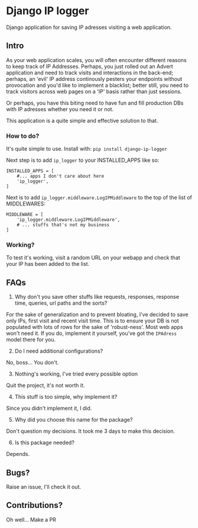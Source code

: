 # Django IP logger
Django application for saving IP adresses visiting a web application.

## Intro
As your web application scales, you will often encounter different reasons to keep track of IP Addresses. Perhaps, you just rolled out an Advert application and need to track visits and interactions in the back-end; perhaps, an 'evil' IP address continously pesters your endpoints without provocation and you'd like to implement a blacklist; better still, you need to track visitors across web pages on a 'IP' basis rather than just sessions.

Or perhaps, you have this biting need to have fun and fill production DBs with IP adresses whether you need it or not.

This application is a quite simple and effective solution to that.

### How to do?
It's quite simple to use. Install with:
```pip install django-ip-logger```

Next step is to  add `ip_logger` to your INSTALLED_APPS like so:

```
INSTALLED_APPS = [
    #... apps I don't care about here
    'ip_logger',
]
```

Next is to add `ip_logger.middleware.LogIPMiddleware` to the top of the list of MIDDLEWARES:

```
MIDDLEWARE = [
    'ip_logger.middleware.LogIPMiddleware',
    # ... stuffs that's not my business
]
```

### Working?
To test it's working, visit a random URL on your webapp and check that your IP has been added to the list.

## FAQs
1. Why don't you save other stuffs like requests, responses, response time, queries, url paths and the sorts?

For the sake of generalization and to prevent bloating, I've decided to save only IPs, first visit and recent visit time. This is to ensure your DB is not populated with lots of rows for the sake of 'robust-ness'. Most web apps won't need it. If you do, implement it yourself, you've got the `IPAdress` model there for you.

2. Do I need additional configurations?

No, boss... You don't.

3. Nothing's working, I've tried every possible option

Quit the project, it's not worth it.

4. This stuff is too simple, why implement it?

Since you didn't implement it, I did.

5. Why did you choose this name for the package?

Don't question my decisions. It took me 3 days to make this decision.

6. Is this package needed?

Depends.

## Bugs?
Raise an issue, I'll check it out.

## Contributions?
Oh well... Make a PR
